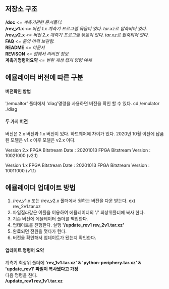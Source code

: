 ## 저장소 구조
**/doc**          *<= 계측기관련 문서폴더.*  
**/rev_v1.x**     *<= 버전 1.x 계측기 프로그램 묶음이 있다. tar.xz로 압축되어 있다.*  
**/rev_v2.x**     *<= 버전 2.x 계측기 프로그램 묶음이 있다. tar.xz로 압축되어 있다.*  
**FAQ**           *<= 문의 이력 보관함.*  
**README**        *<= 이문서*   
**REVISON**       *<= 펌웨서 리비전 정보*  
**계측기명령어요약**  *<= 변환 재생 캡처 명령 예제*

## 에뮬레이터 버전에 따른 구분
#### 버전확인 방법
'/emualtor' 폴더에서 'diag'명령을 사용하면 버전을 확인 할 수 있다.
cd /emulator
./diag

#### 두 가지 버전
버전은 2.x 버전과 1.x 버전이 있다. 하드웨어에 차이가 있다.
  2020년 10월 이전에 납품된 모델은 v1.x  이후 모델은 v2.x 이다.

Version 2.x
      FPGA Bitstream Date     : 20201013
      FPGA Bitstream Version  : 10021000 (v2.1)

Version 1.x
      FPGA Bitstream Date     : 20201013
      FPGA Bitstream Version  : 10011000  (v1.1)

## 에뮬레이더 업데이트 방법  
1. /rev_v1.x 또는 /rev_v2.x 폴더에서 원하는 버전을 다운 받는다. ex) rev_2v1.tar.xz  
2. 파일질라같은 어플을 이용하여 에뮬레이터의 '/' 최상위폴더에 복사 한다. 
3. 기존 버전에 에뮬레이터 폴더를 백업한다.
4. 업데이트를 진행한다. 실행 **'/update_rev1 rev_2v1.tar.xz'**
5. 완료되면 전원을 껏다가 켠다.  
7. 버전을 확인해서 업데이트가 됐는지 확인한다.  

#### 업데이트 명령어 요약  
계측기 최상위 폴더에 **'rev_1v1.tar.xz' & 'python-periphery.tar.xz' & 'update_rev1' 파일이 복사됐다고 가정**  
다음 명령을 친다.  
**/update_rev1 rev_1v1.tar.xz**  


